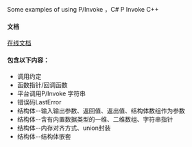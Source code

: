 Some examples of using P/Invoke ，C# P Invoke C++

#### 文档
[在线文档](https://langyastudio.blog.csdn.net/article/category/9271302)

#### 包含以下内容：
- 调用约定
- 函数指针/回调函数
- 平台调用P/Invoke 字符串
- 错误码LastError
- 结构体--输入输出参数、返回值、返出值、结构体数组作为参数
- 结构体--含有内置数据类型的一维、二维数组、字符串指针
- 结构体--内存对齐方式、union封装
- 结构体--结构体嵌套
